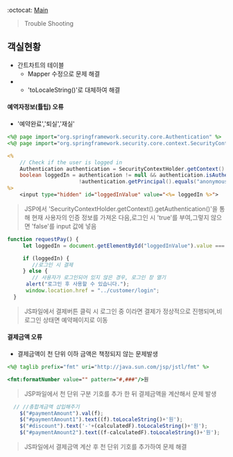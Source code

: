 
:octocat: [Main](/)
> Trouble Shooting

## 객실현황
- 간트차트의 테이블 
  -  Mapper 수정으로 문제 해결
- 
  -  'toLocaleString()'로 대체하여 해결



#### 예역자정보(튤팁) 오류
- '예약완료','퇴실','재실'
```jsp
<%@ page import="org.springframework.security.core.Authentication" %>
<%@ page import="org.springframework.security.core.context.SecurityContextHolder" %>

<%
    // Check if the user is logged in
    Authentication authentication = SecurityContextHolder.getContext().getAuthentication();
    boolean loggedIn = authentication != null && authentication.isAuthenticated() &&             
                       !authentication.getPrincipal().equals("anonymousUser");
%>
    <input type="hidden" id="loggedInValue" value="<%= loggedIn %>">
```

> JSP에서 'SecurityContextHolder.getContext().getAuthentication()'을 통해 현재 사용자의 인증 정보를 가져온 다음,로그인 시 'true'를 부여,그렇지 않으면 'false'를 input 값에 넣음

```js
function requestPay() {
     let loggedIn = document.getElementById("loggedInValue").value === "true";

     if (loggedIn) {
        //로그인 시 결제
     } else {
        // 사용자가 로그인되어 있지 않은 경우, 로그인 창 열기
      alert("로그인 후 사용할 수 있습니다.");
      window.location.href = "../customer/login";
  }

```

> JS파일에서 결제버튼 클릭 시 로그인 중 이라면 결제가 정상적으로 진행되며,비로그인 상태면 예약페이지로 이동




#### 결제금액 오류
- 결제금액이 천 단위 이하 금액은 책정되지 않는 문제발생
```jsp
<%@ taglib prefix="fmt" uri="http://java.sun.com/jsp/jstl/fmt" %>

<fmt:formatNumber value="" pattern="#,###"/>원
```

>  JSP파일에서 천 단위 구분 기호를 추가 한 뒤 결제금액을 계산해서 문제 발생

```js
  // //총합계금액 삽입해주기
    $("#paymentAmount").val(f);
    $("#paymentAmount1").text((f).toLocaleString()+'원');
    $("#discount").text('-'+(calculatedF).toLocaleString()+'원');
    $("#paymentAmount2").text((f-calculatedF).toLocaleString()+'원');
```

> JS파일에서 결제금액 계산 후 천 단위 기호를 추가하여 문제 해결
